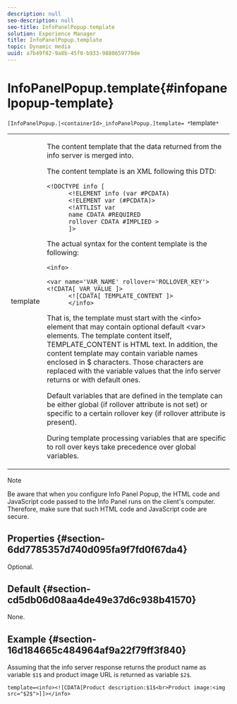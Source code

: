 ```yaml
---
description: null
seo-description: null
seo-title: InfoPanelPopup.template
solution: Experience Manager
title: InfoPanelPopup.template
topic: Dynamic media
uuid: a7b49f82-9a8b-45f8-b933-9880659770de
---
```


# InfoPanelPopup.template{#infopanelpopup-template}

`[InfoPanelPopup.|<containerId>_infoPanelPopup.]template= *`template`*`

<table id="table_A6B1B446A7AE4A4A8B552C07EC88E518"> 
 <tbody> 
  <tr> 
   <td> <p> <span class="codeph"><span class="varname"> template</span></span> </p> </td> 
   <td> <p>The content template that the data returned from the info server is merged into. </p> <p>The content template is an XML following this DTD: </p> <p> <code>&lt;!DOCTYPE&nbsp;info&nbsp;[
      &lt;!ELEMENT&nbsp;info&nbsp;(var&nbsp;#PCDATA)
      &lt;!ELEMENT&nbsp;var&nbsp;(#PCDATA)&gt;
      &lt;!ATTLIST&nbsp;var&nbsp;
      name&nbsp;CDATA&nbsp;#REQUIRED
      rollover&nbsp;CDATA&nbsp;#IMPLIED&nbsp;&gt;
      ]&gt;</code> </p> <p>The actual syntax for the content template is the following: </p> <p> <code>&lt;info&gt;
      &lt;var&nbsp;name='VAR_NAME'&nbsp;rollover='ROLLOVER_KEY'&gt;&lt;!CDATA[&nbsp;VAR_VALUE&nbsp;]&gt;
      &lt;![CDATA[&nbsp;TEMPLATE_CONTENT&nbsp;]&gt;
      &lt;/info&gt;</code> </p> <p>That is, the template must start with the <span class="codeph"> &lt;info&gt;</span> element that may contain optional default <span class="codeph"> &lt;var&gt;</span> elements. The template content itself, <span class="codeph"> TEMPLATE_CONTENT</span> is HTML text. In addition, the content template may contain variable names enclosed in <span class="codeph"> $</span> characters. Those characters are replaced with the variable values that the info server returns or with default ones. </p> <p>Default variables that are defined in the template can be either global (if rollover attribute is not set) or specific to a certain rollover key (if rollover attribute is present). </p> <p>During template processing variables that are specific to roll over keys take precedence over global variables. </p> </td> 
  </tr> 
 </tbody> 
</table>

>[!NOTE]
>
>Be aware that when you configure Info Panel Popup, the HTML code and JavaScript code passed to the Info Panel runs on the client's computer. Therefore, make sure that such HTML code and JavaScript code are secure.

## Properties {#section-6dd7785357d740d095fa9f7fd0f67da4}

Optional.

## Default {#section-cd5db06d08aa4de49e37d6c938b41570}

None.

## Example {#section-16d184665c484964af9a22f79ff3f840}

Assuming that the info server response returns the product name as variable `$1$` and product image URL is returned as variable `$2$`.

`template=<info><![CDATA[Product description:$1$<br>Product image:<img src="$2$">]]></info>`
